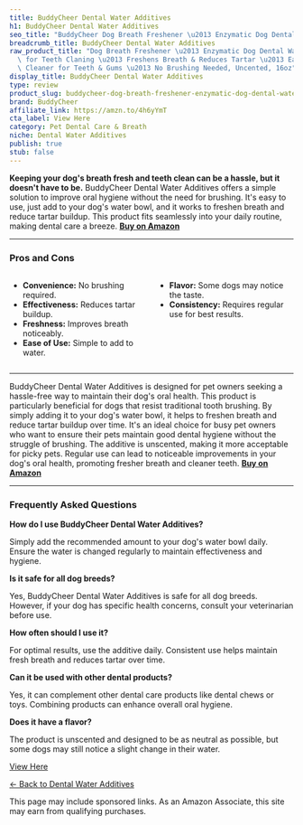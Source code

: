 ```yaml
---
title: BuddyCheer Dental Water Additives
h1: BuddyCheer Dental Water Additives
seo_title: "BuddyCheer Dog Breath Freshener \u2013 Enzymatic Dog Dental\u2026"
breadcrumb_title: BuddyCheer Dental Water Additives
raw_product_title: "Dog Breath Freshener \u2013 Enzymatic Dog Dental Water Additive\
  \ for Teeth Claning \u2013 Freshens Breath & Reduces Tartar \u2013 Easy Mouthwash\
  \ Cleaner for Teeth & Gums \u2013 No Brushing Needed, Uncented, 16oz"
display_title: BuddyCheer Dental Water Additives
type: review
product_slug: buddycheer-dog-breath-freshener-enzymatic-dog-dental-water-additive-for-79984bb9
brand: BuddyCheer
affiliate_link: https://amzn.to/4h6yYmT
cta_label: View Here
category: Pet Dental Care & Breath
niche: Dental Water Additives
publish: true
stub: false
---
```


<div id="intro" class="full-width">
  <p><strong>Keeping your dog's breath fresh and teeth clean can be a hassle, but it doesn't have to be.</strong> BuddyCheer Dental Water Additives offers a simple solution to improve oral hygiene without the need for brushing. It's easy to use, just add to your dog's water bowl, and it works to freshen breath and reduce tartar buildup. This product fits seamlessly into your daily routine, making dental care a breeze. <a href="https://amzn.to/4h6yYmT" rel="nofollow sponsored noopener" target="_blank"><strong>Buy on Amazon</strong></a></p>
</div>

<hr />
<h3 id="pros-cons">Pros and Cons</h3>
<div class="pc-grid" style="display:grid;grid-template-columns:1fr 1fr;gap:16px;">
  <ul>
    <li><strong>Convenience:</strong> No brushing required.</li>
    <li><strong>Effectiveness:</strong> Reduces tartar buildup.</li>
    <li><strong>Freshness:</strong> Improves breath noticeably.</li>
    <li><strong>Ease of Use:</strong> Simple to add to water.</li>
  </ul>
  <ul>
    <li><strong>Flavor:</strong> Some dogs may notice the taste.</li>
    <li><strong>Consistency:</strong> Requires regular use for best results.</li>
  </ul>
</div>
<hr />

<div class="full-width">
  <p>BuddyCheer Dental Water Additives is designed for pet owners seeking a hassle-free way to maintain their dog's oral health. This product is particularly beneficial for dogs that resist traditional tooth brushing. By simply adding it to your dog's water bowl, it helps to freshen breath and reduce tartar buildup over time. It's an ideal choice for busy pet owners who want to ensure their pets maintain good dental hygiene without the struggle of brushing. The additive is unscented, making it more acceptable for picky pets. Regular use can lead to noticeable improvements in your dog's oral health, promoting fresher breath and cleaner teeth. <a href="https://amzn.to/4h6yYmT" rel="nofollow sponsored noopener" target="_blank"><strong>Buy on Amazon</strong></a></p>
</div>

<hr />
<h3 id="faqs">Frequently Asked Questions</h3>

<p><strong>How do I use BuddyCheer Dental Water Additives?</strong></p>
<p>Simply add the recommended amount to your dog's water bowl daily. Ensure the water is changed regularly to maintain effectiveness and hygiene.</p>

<p><strong>Is it safe for all dog breeds?</strong></p>
<p>Yes, BuddyCheer Dental Water Additives is safe for all dog breeds. However, if your dog has specific health concerns, consult your veterinarian before use.</p>

<p><strong>How often should I use it?</strong></p>
<p>For optimal results, use the additive daily. Consistent use helps maintain fresh breath and reduces tartar over time.</p>

<p><strong>Can it be used with other dental products?</strong></p>
<p>Yes, it can complement other dental care products like dental chews or toys. Combining products can enhance overall oral hygiene.</p>

<p><strong>Does it have a flavor?</strong></p>
<p>The product is unscented and designed to be as neutral as possible, but some dogs may still notice a slight change in their water.</p>
<p><a class="btn" href="https://amzn.to/4h6yYmT" target="_blank" rel="nofollow sponsored noopener">View Here</a></p>
<p><a href="/roundups/pet-dental-care-breath/dental-water-additives/">← Back to Dental Water Additives</a></p>
<aside class="disclosure">This page may include sponsored links. As an Amazon Associate, this site may earn from qualifying purchases.</aside>
